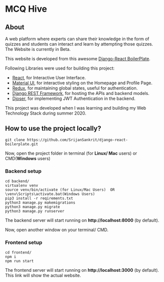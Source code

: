 # MCQ Hive

## About
A web platform where experts can share their knowledge in the form of quizzes and students can interact and learn by attempting those quizzes.
The Website is currently in Beta.

This website is developed from this awesome [Django-React BoilerPlate](https://github.com/SrijanSankrit/django-react-boilerplate).

Following Libraries were used for building this project:
- [React](https://reactjs.org), for Interactive User Interface.
- [Material UI](https://material-ui.com), for interactive styling on the Homepage and Profile Page.
- [Redux](https://redux.js.org), for maintaining global states, useful for authentication.
- [Django REST Framework](https://www.django-rest-framework.org), for hosting the APIs and backend models.
- [Djoser](https://djoser.readthedocs.io/en/latest/), for implementing JWT Authentication in the backend.

This project was developed when I was learning and building my Web Technology Stack during summer 2020.

## How to use the project locally?

```
git clone https://github.com/SrijanSankrit/django-react-boilerplate.git
```

Now, open the project folder in terminal (for **Linux/ Mac** users) or CMD(**Windows** users)

### Backend setup

```
cd backend/
virtualenv venv
source venv/bin/activate (for Linux/Mac Users)  OR  \venv\Scripts\activate.bat(Windows Users)
pip3 install -r reqirements.txt
python3 manage.py makemigrations
python3 manage.py migrate
python3 manage.py runserver
```

The backend server will start running on **http://localhost:8000** (by default). 

Now, open another window on your terminal/ CMD.

### Frontend setup

```
cd frontend/
npm i
npm run start
```

The frontend server will start running on **http://localhost:3000** (by default).
This link will show the actual website.


